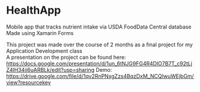 # HealthApp
Mobile app that tracks nutrient intake via USDA FoodData Central database <br />
Made using Xamarin Forms


This project was made over the course of 2 months as a final project for my Application Development class <br />
A presentation on the project can be found here: https://docs.google.com/presentation/d/1un_6tNJG9FG4R4DlO7B7T_c92tLjZ4lH34ii6uARBLk/edit?usp=sharing
Demo: https://drive.google.com/file/d/1qv2RnPNxgZzs4BqzDxM_NCQIwuWEjbGm/view?resourcekey
